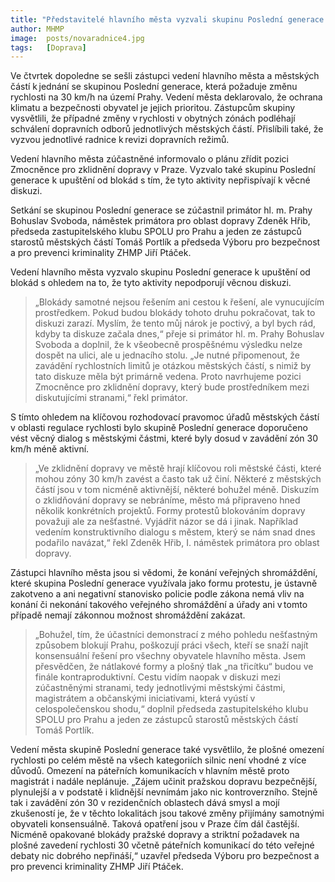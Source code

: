 ```yaml
---
title: "Představitelé hlavního města vyzvali skupinu Poslední generace k ukončení blokád a k věcné diskuzi o rychlosti 30 km/h v Praze"
author: MHMP
image:  posts/novaradnice4.jpg
tags:   [Doprava]
---
```


Ve čtvrtek dopoledne se sešli zástupci vedení hlavního města a městských částí k jednání se skupinou Poslední generace, která požaduje změnu rychlosti na 30 km/h na území Prahy. Vedení města deklarovalo, že ochrana klimatu a bezpečnosti obyvatel je jejich prioritou. Zástupcům skupiny vysvětlili, že případné změny v rychlosti v obytných zónách podléhají schválení dopravních odborů jednotlivých městských částí. Přislíbili také, že vyzvou jednotlivé radnice k revizi dopravních režimů.

Vedení hlavního města zúčastněné informovalo o plánu zřídit pozici Zmocněnce pro zklidnění dopravy v Praze. Vyzvalo také skupinu Poslední generace k upuštění od blokád s tím, že tyto aktivity nepřispívají k věcné diskuzi.

Setkání se skupinou Poslední generace se zúčastnil primátor hl. m. Prahy Bohuslav Svoboda, náměstek primátora pro oblast dopravy Zdeněk Hřib, předseda zastupitelského klubu SPOLU pro Prahu a jeden ze zástupců starostů městských částí Tomáš Portlík a předseda Výboru pro bezpečnost a pro prevenci kriminality ZHMP Jiří Ptáček.

Vedení hlavního města vyzvalo skupinu Poslední generace k upuštění od blokád s ohledem na to, že tyto aktivity nepodporují věcnou diskuzi. 

> „Blokády samotné nejsou řešením ani cestou k řešení, ale vynucujícím prostředkem. Pokud budou blokády tohoto druhu pokračovat, tak to diskuzi zarazí. Myslím, že tento můj nárok je poctivý, a byl bych rád, kdyby ta diskuze začala dnes,“ přeje si primátor hl. m. Prahy Bohuslav Svoboda a doplnil, že k všeobecně prospěšnému výsledku nelze dospět na ulici, ale u jednacího stolu. „Je nutné připomenout, že zavádění rychlostních limitů je otázkou městských částí, s nimiž by tato diskuze měla být primárně vedena. Proto navrhujeme pozici Zmocněnce pro zklidnění dopravy, který bude prostředníkem mezi diskutujícími stranami,“ řekl primátor.

S tímto ohledem na klíčovou rozhodovací pravomoc úřadů městských částí v oblasti regulace rychlosti bylo skupině Poslední generace doporučeno vést věcný dialog s městskými částmi, které byly dosud v zavádění zón 30 km/h méně aktivní. 

> „Ve zklidnění dopravy ve městě hrají klíčovou roli městské části, které mohou zóny 30 km/h zavést a často tak už činí. Některé z městských částí jsou v tom nicméně aktivnější, některé bohužel méně. Diskuzím o zklidňování dopravy se nebráníme, město má připraveno hned několik konkrétních projektů. Formy protestů blokováním dopravy považuji ale za nešťastné. Vyjádřit názor se dá i jinak. Například vedením konstruktivního dialogu s městem, který se nám snad dnes podařilo navázat,“ řekl Zdeněk Hřib, I. náměstek primátora pro oblast dopravy. 

Zástupci hlavního města jsou si vědomi, že konání veřejných shromáždění, které skupina Poslední generace využívala jako formu protestu, je ústavně zakotveno a ani negativní stanovisko policie podle zákona nemá vliv na konání či nekonání takového veřejného shromáždění a úřady ani v tomto případě nemají zákonnou možnost shromáždění zakázat. 

> „Bohužel, tím, že účastníci demonstrací z mého pohledu nešťastným způsobem blokují Prahu, poškozují práci všech, kteří se snaží najít konsensuální řešení pro všechny obyvatele hlavního města. Jsem přesvědčen, že nátlakové formy a plošný tlak „na třicítku“ budou ve finále kontraproduktivní. Cestu vidím naopak v diskuzi mezi zúčastněnými stranami, tedy jednotlivými městskými částmi, magistrátem a občanskými iniciativami, která vyústí v celospolečenskou shodu,“ doplnil předseda zastupitelského klubu SPOLU pro Prahu a jeden ze zástupců starostů městských částí Tomáš Portlík.

Vedení města skupině Poslední generace také vysvětlilo, že plošné omezení rychlosti po celém městě na všech kategoriích silnic není vhodné z více důvodů. Omezení na páteřních komunikacích v hlavním městě proto magistrát i nadále neplánuje. „Zájem učinit pražskou dopravu bezpečnější, plynulejší a v podstatě i klidnější nevnímám jako nic kontroverzního. Stejně tak i zavádění zón 30 v rezidenčních oblastech dává smysl a mojí zkušeností je, že v těchto lokalitách jsou takové změny přijímány samotnými obyvateli konsensuálně. Taková opatření jsou v Praze čím dál častější. Nicméně opakované blokády pražské dopravy a striktní požadavek na plošné zavedení rychlosti 30 včetně páteřních komunikací do této veřejné debaty nic dobrého nepřináší,“ uzavřel předseda Výboru pro bezpečnost a pro prevenci kriminality ZHMP Jiří Ptáček.
